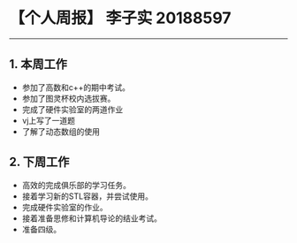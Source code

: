 # 【个人周报】 李子实 20188597
---
## 1. 本周工作
* 参加了高数和c++的期中考试。
* 参加了图灵杯校内选拔赛。
* 完成了硬件实验室的两道作业
* vj上写了一道题
* 了解了动态数组的使用
  
  

## 2. 下周工作
 - 高效的完成俱乐部的学习任务。
 - 接着学习新的STL容器，并尝试使用。
 - 完成硬件实验室的作业。
 - 接着准备思修和计算机导论的结业考试。
 - 准备四级。
  
